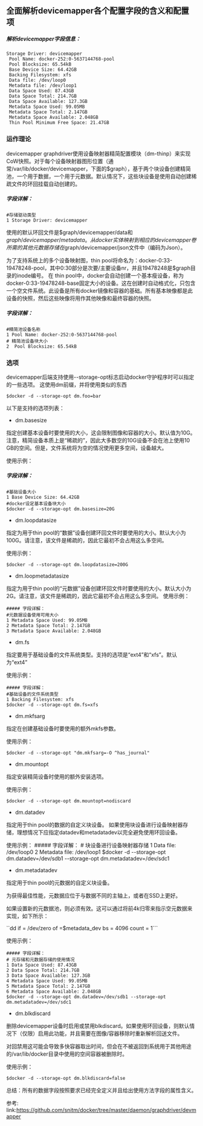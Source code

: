 ## 全面解析devicemapper各个配置字段的含义和配置项


##### 解析devicemapper字段信息：

    Storage Driver: devicemapper
     Pool Name: docker-252:0-5637144768-pool
     Pool Blocksize: 65.54kB
     Base Device Size: 64.42GB
     Backing Filesystem: xfs
     Data file: /dev/loop0
     Metadata file: /dev/loop1
     Data Space Used: 87.43GB
     Data Space Total: 214.7GB
     Data Space Available: 127.3GB
     Metadata Space Used: 99.05MB
     Metadata Space Total: 2.147GB
     Metadata Space Available: 2.048GB
     Thin Pool Minimum Free Space: 21.47GB

### 运作理论
devicemapper graphdriver使用设备映射器精简配置模块（dm-thinp）来实现CoW快照。对于每个设备映射器图形位置（通常/var/lib/docker/devicemapper，下面的$graph），基于两个块设备创建精简池，一个用于数据，一个用于元数据。默认情况下，这些块设备是使用自动创建稀疏文件的环回挂载自动创建的。

##### 字段详解：
	#存储驱动类型
	1 Storage Driver: devicemapper

使用的默认环回文件是$graph/devicemapper/data和 $graph/devicemapper/metadata。从docker实体映射到相应的devicemapper卷所需的其他元数据存储在$graph/devicemapper/json文件中（编码为Json）。

为了支持系统上的多个设备映射图，thin pool将命名为：docker-0:33-19478248-pool，其中0:30部分是次要/主要设备nr，并且19478248是$graph目录的inode编号。
在 thin pool中，docker会自动创建一个基本瘦设备，称为docker-0:33-19478248-base固定大小的设备。这在创建时自动格式化，只包含一个空文件系统。此设备是所有docker镜像和容器的基础。所有基本映像都是此设备的快照，然后这些映像将用作其他映像和最终容器的快照。

##### 字段详解：
	#精简池设备名称
	1 Pool Name: docker-252:0-5637144768-pool
	# 精简池设备块大小
    2  Pool Blocksize: 65.54kB


### 选项
devicemapper后端支持使用--storage-opt标志启动docker守护程序时可以指定的一些选项。
这使用dm前缀，并将使用类似的东西

    $docker -d --storage-opt dm.foo=bar

以下是支持的选项列表：

- dm.basesize

指定创建基本设备时要使用的大小，这会限制图像和容器的大小。默认值为10G。注意，精简设备本质上是“稀疏的”，因此大多数空的10G设备不会在池上使用10 GB的空间。但是，文件系统将为空的情况使用更多空间，设备越大。

使用示例：
##### 字段详解：
	#基础设备大小
	1 Base Device Size: 64.42GB
	#docker设定基本设备块大小
    $docker -d --storage-opt dm.basesize=20G

- dm.loopdatasize

指定为用于thin pool的“数据”设备创建环回文件时要使用的大小。默认大小为100G。请注意，该文件是稀疏的，因此它最初不会占用这么多空间。

使用示例：

    $docker -d --storage-opt dm.loopdatasize=200G

- dm.loopmetadatasize

指定为用于thin pool的“元数据”设备创建环回文件时要使用的大小。默认大小为2G。请注意，该文件是稀疏的，因此它最初不会占用这么多空间。
使用示例：

	##### 字段详解：
	#元数据设备使用可用大小
	1 Metadata Space Used: 99.05MB
    2 Metadata Space Total: 2.147GB
    3 Metadata Space Available: 2.048GB


- dm.fs

指定要用于基础设备的文件系统类型。支持的选项是“ext4”和“xfs”。默认为“ext4”

使用示例：

	##### 字段详解：
	#基础设备的文件系统类型
	1 Backing Filesystem: xfs
    $docker -d --storage-opt dm.fs=xfs

- dm.mkfsarg

指定在创建基础设备时要使用的额外mkfs参数。

使用示例：

    $docker -d --storage-opt "dm.mkfsarg=-O ^has_journal"

- dm.mountopt

指定安装精简设备时使用的额外安装选项。

使用示例：

    $docker -d --storage-opt dm.mountopt=nodiscard

- dm.datadev

指定用于thin pool的数据的自定义块设备。
如果使用块设备进行设备映射器存储，理想情况下应指定datadev和metadatadev以完全避免使用环回设备。

使用示例：
	##### 字段详解：
	# 块设备进行设备映射器存储
	1 Data file: /dev/loop0
    2 Metadata file: /dev/loop1
    $docker -d --storage-opt dm.datadev=/dev/sdb1 --storage-opt dm.metadatadev=/dev/sdc1

- dm.metadatadev

指定用于thin pool的元数据的自定义块设备。

为获得最佳性能，元数据应位于与数据不同的主轴上，或者在SSD上更好。

如果设置新的元数据池，则必须有效。这可以通过将前4k归零来指示空元数据来实现，如下所示：

``dd if = /dev/zero of =$metadata_dev bs = 4096 count = 1```

使用示例：

	##### 字段详解：
	# 元存储和元数据存储的使用情况
	1 Data Space Used: 87.43GB
    2 Data Space Total: 214.7GB
    3 Data Space Available: 127.3GB
    4 Metadata Space Used: 99.05MB
    5 Metadata Space Total: 2.147GB
    6 Metadata Space Available: 2.048GB
    $docker -d --storage-opt dm.datadev=/dev/sdb1 --storage-opt dm.metadatadev=/dev/sdc1

- dm.blkdiscard

删除devicemapper设备时启用或禁用blkdiscard。如果使用环回设备，则默认情况下（仅限）启用此功能，并且需要在图像/容器移除时重新解析回送文件。

对回禁用这可能会导致多快容器取出时间，但会在不被返回到系统用于其他用途的/var/lib/docker目录中使用的空间容器被删除时。

使用示例：

    $docker -d --storage-opt dm.blkdiscard=false


总结：所有的数据字段按照要求已经完全定义并且给出使用方法字段的属性含义。


参考:
link:https://github.com/snitm/docker/tree/master/daemon/graphdriver/devmapper
